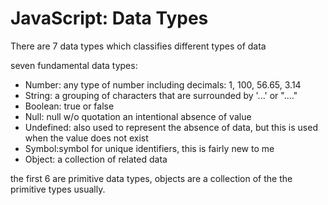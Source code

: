 <h1>JavaScript: Data Types</h1>

<p>There are 7 data types which classifies different types of data</p>

<p>seven fundamental data types:</p>

<ul>
  <li>
  Number: any type of number including decimals: 1, 100, 56.65, 3.14
  </li>
  <li>
    String: a grouping of characters that are surrounded by '...' or "...."
  </li>
  <li>
    Boolean: true or false
  </li>
  <li>
    Null: null w/o quotation an intentional absence of value
  </li>
  <li>
    Undefined: also used to represent the absence of data, but this is used when the value does not exist 
  </li>
  <li>
    Symbol:symbol for unique identifiers, this is fairly new to me
  </li>
  <li>
    Object: a collection of related data
  </li>
</ul>

<p>
  the first 6 are primitive data types, objects are a collection of the the primitive types usually.
</p>